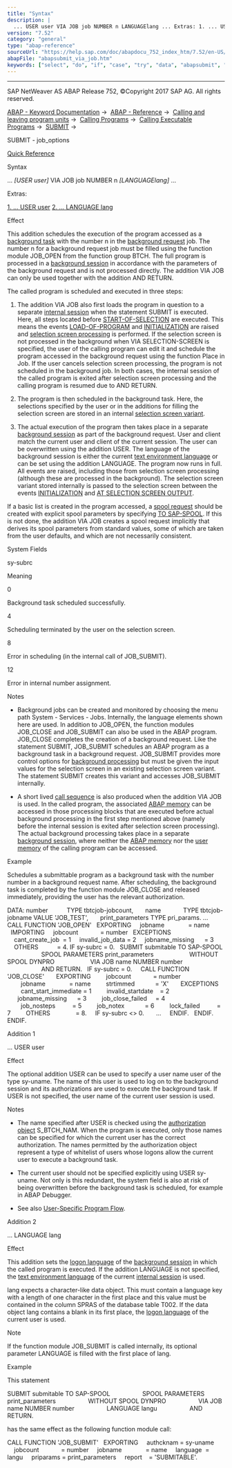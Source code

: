 ```yaml
---
title: "Syntax"
description: |
  ... USER user VIA JOB job NUMBER n LANGUAGElang ... Extras: 1. ... USER user(#!ABAP_ADDITION_1@1@) 2. ... LANGUAGE lang(#!ABAP_ADDITION_2@2@) Effect This addition schedules the execution of the program accessed as a background task(https://help.sap.com/doc/abapdocu_752_index_
version: "7.52"
category: "general"
type: "abap-reference"
sourceUrl: "https://help.sap.com/doc/abapdocu_752_index_htm/7.52/en-US/abapsubmit_via_job.htm"
abapFile: "abapsubmit_via_job.htm"
keywords: ["select", "do", "if", "case", "try", "data", "abapsubmit", "via", "job"]
---
```


* * *

SAP NetWeaver AS ABAP Release 752, ©Copyright 2017 SAP AG. All rights reserved.

[ABAP - Keyword Documentation](https://help.sap.com/doc/abapdocu_752_index_htm/7.52/en-US/abenabap.htm) →  [ABAP - Reference](https://help.sap.com/doc/abapdocu_752_index_htm/7.52/en-US/abenabap_reference.htm) →  [Calling and leaving program units](https://help.sap.com/doc/abapdocu_752_index_htm/7.52/en-US/abenabap_execution.htm) →  [Calling Programs](https://help.sap.com/doc/abapdocu_752_index_htm/7.52/en-US/abenabap_program_call.htm) →  [Calling Executable Programs](https://help.sap.com/doc/abapdocu_752_index_htm/7.52/en-US/abenabap_submit_report.htm) →  [SUBMIT](https://help.sap.com/doc/abapdocu_752_index_htm/7.52/en-US/abapsubmit.htm) → 

SUBMIT - job\_options

[Quick Reference](https://help.sap.com/doc/abapdocu_752_index_htm/7.52/en-US/abapsubmit_shortref.htm)

Syntax

... *\[*USER user*\]* VIA JOB job NUMBER n *\[*LANGUAGElang*\]* ...

Extras:

[1\. ... USER user](#!ABAP_ADDITION_1@1@)
[2\. ... LANGUAGE lang](#!ABAP_ADDITION_2@2@)

Effect

This addition schedules the execution of the program accessed as a [background task](https://help.sap.com/doc/abapdocu_752_index_htm/7.52/en-US/abenbackround_task_glosry.htm "Glossary Entry") with the number n in the [background request](https://help.sap.com/doc/abapdocu_752_index_htm/7.52/en-US/abenbackround_request_glosry.htm "Glossary Entry") job. The number n for a background request job must be filled using the function module JOB\_OPEN from the function group BTCH. The full program is processed in a [background session](https://help.sap.com/doc/abapdocu_752_index_htm/7.52/en-US/abenbatch_session_glosry.htm "Glossary Entry") in accordance with the parameters of the background request and is not processed directly. The addition VIA JOB can only be used together with the addition AND RETURN.

The called program is scheduled and executed in three steps:

1.  The addition VIA JOB also first loads the program in question to a separate [internal session](https://help.sap.com/doc/abapdocu_752_index_htm/7.52/en-US/abeninternal_session_glosry.htm "Glossary Entry") when the statement SUBMIT is executed. Here, all steps located before [START-OF-SELECTION](https://help.sap.com/doc/abapdocu_752_index_htm/7.52/en-US/abapstart-of-selection.htm) are executed. This means the events [LOAD-OF-PROGRAM](https://help.sap.com/doc/abapdocu_752_index_htm/7.52/en-US/abapload-of-program.htm) and [INITIALIZATION](https://help.sap.com/doc/abapdocu_752_index_htm/7.52/en-US/abapinitialization.htm) are raised and [selection screen processing](https://help.sap.com/doc/abapdocu_752_index_htm/7.52/en-US/abenselscreen_processing_glosry.htm "Glossary Entry") is performed. If the selection screen is not processed in the background when VIA SELECTION-SCREEN is specified, the user of the calling program can edit it and schedule the program accessed in the background request using the function Place in Job. If the user cancels selection screen processing, the program is not scheduled in the background job. In both cases, the internal session of the called program is exited after selection screen processing and the calling program is resumed due to AND RETURN.
    
2.  The program is then scheduled in the background task. Here, the selections specified by the user or in the additions for filling the selection screen are stored in an internal [selection screen variant](https://help.sap.com/doc/abapdocu_752_index_htm/7.52/en-US/abenvariant_2_glosry.htm "Glossary Entry").
    
3.  The actual execution of the program then takes place in a separate [background session](https://help.sap.com/doc/abapdocu_752_index_htm/7.52/en-US/abenbatch_session_glosry.htm "Glossary Entry") as part of the background request. User and client match the current user and client of the current session. The user can be overwritten using the addition USER. The language of the background session is either the current [text environment language](https://help.sap.com/doc/abapdocu_752_index_htm/7.52/en-US/abentext_env_langu_glosry.htm "Glossary Entry") or can be set using the addition LANGUAGE. The program now runs in full. All events are raised, including those from selection screen processing (although these are processed in the background). The selection screen variant stored internally is passed to the selection screen between the events [INITIALIZATION](https://help.sap.com/doc/abapdocu_752_index_htm/7.52/en-US/abapinitialization.htm) and [AT SELECTION SCREEN OUTPUT](https://help.sap.com/doc/abapdocu_752_index_htm/7.52/en-US/abapat_selection-screen.htm).
    

If a basic list is created in the program accessed, a [spool request](https://help.sap.com/doc/abapdocu_752_index_htm/7.52/en-US/abenspool_request_glosry.htm "Glossary Entry") should be created with explicit spool parameters by specifying [TO SAP-SPOOL](https://help.sap.com/doc/abapdocu_752_index_htm/7.52/en-US/abapsubmit_list_options.htm). If this is not done, the addition VIA JOB creates a spool request implicitly that derives its spool parameters from standard values, some of which are taken from the user defaults, and which are not necessarily consistent.

System Fields

sy-subrc

Meaning

0

Background task scheduled successfully.

4

Scheduling terminated by the user on the selection screen.

8

Error in scheduling (in the internal call of JOB\_SUBMIT).

12

Error in internal number assignment.

Notes

-   Background jobs can be created and monitored by choosing the menu path System - Services - Jobs. Internally, the language elements shown here are used. In addition to JOB\_OPEN, the function modules JOB\_CLOSE and JOB\_SUBMIT can also be used in the ABAP program. JOB\_CLOSE completes the creation of a background request. Like the statement SUBMIT, JOB\_SUBMIT schedules an ABAP program as a background task in a background request. JOB\_SUBMIT provides more control options for [background processing](https://help.sap.com/doc/abapdocu_752_index_htm/7.52/en-US/abenbackround_processing_glosry.htm "Glossary Entry") but must be given the input values for the selection screen in an existing selection screen variant. The statement SUBMIT creates this variant and accesses JOB\_SUBMIT internally.
    
-   A short lived [call sequence](https://help.sap.com/doc/abapdocu_752_index_htm/7.52/en-US/abencall_sequence_glosry.htm "Glossary Entry") is also produced when the addition VIA JOB is used. In the called program, the associated [ABAP memory](https://help.sap.com/doc/abapdocu_752_index_htm/7.52/en-US/abenabap_memory_glosry.htm "Glossary Entry") can be accessed in those processing blocks that are executed before actual background processing in the first step mentioned above (namely before the internal session is exited after selection screen processing). The actual background processing takes place in a separate [background session](https://help.sap.com/doc/abapdocu_752_index_htm/7.52/en-US/abenbatch_session_glosry.htm "Glossary Entry"), where neither the [ABAP memory](https://help.sap.com/doc/abapdocu_752_index_htm/7.52/en-US/abenabap_memory_glosry.htm "Glossary Entry") nor the [user memory](https://help.sap.com/doc/abapdocu_752_index_htm/7.52/en-US/abenuser_memory_glosry.htm "Glossary Entry") of the calling program can be accessed.
    

Example

Schedules a submittable program as a background task with the number number in a background request name. After scheduling, the background task is completed by the function module JOB\_CLOSE and released immediately, providing the user has the relevant authorization.

DATA: number           TYPE tbtcjob-jobcount,
      name             TYPE tbtcjob-jobname VALUE 'JOB\_TEST',
      print\_parameters TYPE pri\_params.
...
CALL FUNCTION 'JOB\_OPEN'
  EXPORTING
    jobname              = name
  IMPORTING
    jobcount             = number
  EXCEPTIONS
    cant\_create\_job  = 1
    invalid\_job\_data = 2
    jobname\_missing      = 3
    OTHERS           = 4.
IF sy-subrc = 0.
  SUBMIT submitable TO SAP-SPOOL
                    SPOOL PARAMETERS print\_parameters
                    WITHOUT SPOOL DYNPRO
                    VIA JOB name NUMBER number
                    AND RETURN.
  IF sy-subrc = 0.
    CALL FUNCTION 'JOB\_CLOSE'
      EXPORTING
        jobcount             = number
        jobname              = name
        strtimmed            = 'X'
      EXCEPTIONS
        cant\_start\_immediate = 1
        invalid\_startdate    = 2
        jobname\_missing      = 3
        job\_close\_failed     = 4
        job\_nosteps          = 5
        job\_notex            = 6
        lock\_failed          = 7
        OTHERS               = 8.
    IF sy-subrc <> 0.
      ...
    ENDIF.
  ENDIF.
ENDIF.

Addition 1

... USER user

Effect

The optional addition USER can be used to specify a user name user of the type sy-uname. The name of this user is used to log on to the background session and its authorizations are used to execute the background task. If USER is not specified, the user name of the current user session is used.

Notes

-   The name specified after USER is checked using the [authorization object](https://help.sap.com/doc/abapdocu_752_index_htm/7.52/en-US/abenauthorization_object_glosry.htm "Glossary Entry") S\_BTCH\_NAM. When the program is executed, only those names can be specified for which the current user has the correct authorization. The names permitted by the authorization object represent a type of whitelist of users whose logons allow the current user to execute a background task.
    
-   The current user should not be specified explicitly using USER sy-uname. Not only is this redundant, the system field is also at risk of being overwritten before the background task is scheduled, for example in ABAP Debugger.
    
-   See also [User-Specific Program Flow](https://help.sap.com/doc/abapdocu_752_index_htm/7.52/en-US/abenuser_dependent_scrty.htm).
    

Addition 2

... LANGUAGE lang

Effect

This addition sets the [logon language](https://help.sap.com/doc/abapdocu_752_index_htm/7.52/en-US/abenlogon_language_glosry.htm "Glossary Entry") of the [background session](https://help.sap.com/doc/abapdocu_752_index_htm/7.52/en-US/abenbatch_session_glosry.htm "Glossary Entry") in which the called program is executed. If the addition LANGUAGE is not specified, the [text environment language](https://help.sap.com/doc/abapdocu_752_index_htm/7.52/en-US/abentext_env_langu_glosry.htm "Glossary Entry") of the current [internal session](https://help.sap.com/doc/abapdocu_752_index_htm/7.52/en-US/abeninternal_session_glosry.htm "Glossary Entry") is used.

lang expects a character-like data object. This must contain a language key with a length of one character in the first place and this value must be contained in the column SPRAS of the database table T002. If the data object lang contains a blank in its first place, the [logon language](https://help.sap.com/doc/abapdocu_752_index_htm/7.52/en-US/abenlogon_language_glosry.htm "Glossary Entry") of the current user is used.

Note

If the function module JOB\_SUBMIT is called internally, its optional parameter LANGUAGE is filled with the first place of lang.

Example

This statement

SUBMIT submitable TO SAP-SPOOL
                  SPOOL PARAMETERS print\_parameters
                  WITHOUT SPOOL DYNPRO
                  VIA JOB name NUMBER number
                  LANGUAGE langu
                  AND RETURN.

has the same effect as the following function module call:

CALL FUNCTION 'JOB\_SUBMIT'
  EXPORTING
    authcknam = sy-uname
    jobcount             = number
    jobname              = name
    language  = langu
    priparams = print\_parameters
    report    = 'SUBMITABLE'.